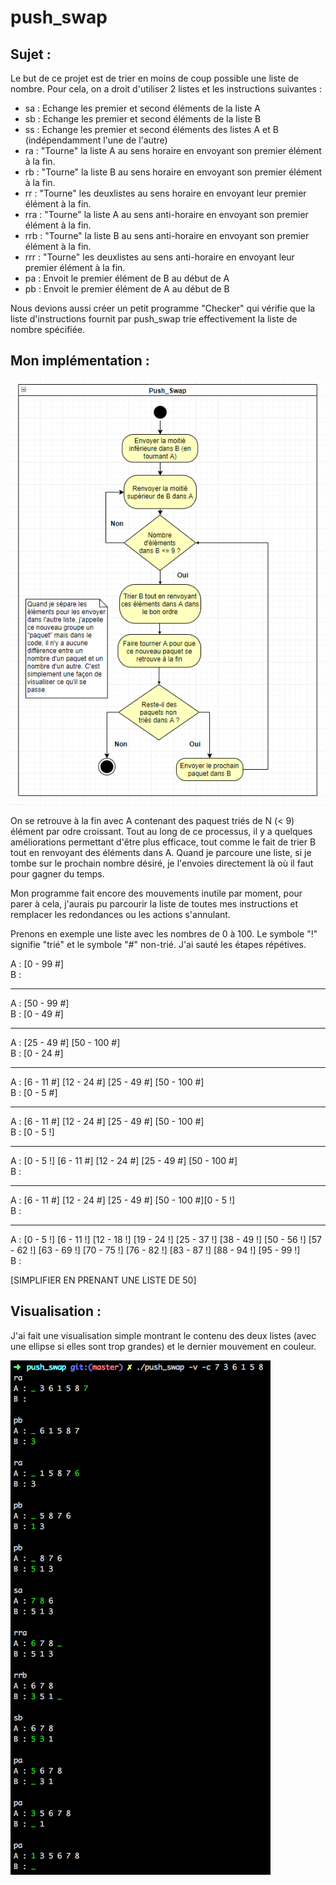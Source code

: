 # push_swap

## Sujet :

Le but de ce projet est de trier en moins de coup possible une liste de nombre. Pour cela, on a droit d'utiliser 2 listes
et les instructions suivantes :
* sa : Echange les premier et second éléments de la liste A
* sb : Echange les premier et second éléments de la liste B
* ss : Echange les premier et second éléments des listes A et B (indépendamment l'une de l'autre)
* ra : "Tourne" la liste A au sens horaire en envoyant son premier élément à la fin.
* rb : "Tourne" la liste B au sens horaire en envoyant son premier élément à la fin.
* rr : "Tourne" les deuxlistes au sens horaire en envoyant leur premier élément à la fin.
* rra : "Tourne" la liste A au sens anti-horaire en envoyant son premier élément à la fin.
* rrb : "Tourne" la liste B au sens anti-horaire en envoyant son premier élément à la fin.
* rrr : "Tourne" les deuxlistes au sens anti-horaire en envoyant leur premier élément à la fin.
* pa : Envoit le premier élément de B au début de A
* pb : Envoit le premier élément de A au début de B

Nous devions aussi créer un petit programme "Checker" qui vérifie que la liste d'instructions fournit par push_swap trie effectivement la liste de nombre spécifiée.

## Mon implémentation :

![algorigramme](Doc/algorigramme.png)

On se retrouve à la fin avec A contenant des paquest triés de N (< 9) élément par odre croissant.
Tout au long de ce processus, il y a quelques améliorations permettant d'être plus efficace, tout comme le fait de trier B tout en renvoyant des éléments dans A. Quand je parcoure une liste, si je tombe sur le prochain nombre désiré, je l'envoies directement là où il faut pour gagner du temps.

Mon programme fait encore des mouvements inutile par moment, pour parer à cela, j'aurais pu parcourir la liste de toutes mes instructions et remplacer les redondances ou les actions s'annulant.

Prenons en exemple une liste avec les nombres de 0 à 100. Le symbole "!" signifie "trié" et le symbole "#" non-trié.
J'ai sauté les étapes répétives.

A : [0 - 99 #]  
B :
-  -  -  -  -  -  -  -  -  -  -  -  -  -  -  -  -  -  -  -  - 
A : [50 - 99 #]  
B : [0 - 49 #]
-  -  -  -  -  -  -  -  -  -  -  -  -  -  -  -  -  -  -  -  - 
A : [25 - 49 #] [50 - 100 #]  
B : [0 - 24 #]
-  -  -  -  -  -  -  -  -  -  -  -  -  -  -  -  -  -  -  -  - 
A : [6 - 11 #] [12 - 24 #] [25 - 49 #] [50 - 100 #]  
B : [0 - 5 #]
-  -  -  -  -  -  -  -  -  -  -  -  -  -  -  -  -  -  -  -  - 
A : [6 - 11 #] [12 - 24 #] [25 - 49 #] [50 - 100 #]  
B : [0 - 5 !]
-  -  -  -  -  -  -  -  -  -  -  -  -  -  -  -  -  -  -  -  - 
A : [0 - 5 !] [6 - 11 #] [12 - 24 #] [25 - 49 #] [50 - 100 #]  
B : 
-  -  -  -  -  -  -  -  -  -  -  -  -  -  -  -  -  -  -  -  - 
A : [6 - 11 #] [12 - 24 #] [25 - 49 #] [50 - 100 #][0 - 5 !]  
B : 
-  -  -  -  -  -  -  -  -  -  -  -  -  -  -  -  -  -  -  -  - 
A : [0 - 5 !] [6 - 11 !] [12 - 18 !] [19 - 24 !] [25 - 37 !] [38 - 49 !] [50 - 56 !]
 [57 - 62 !] [63 - 69 !] [70 - 75 !] [76 - 82 !] [83 - 87 !] [88 - 94 !] [95 - 99 !]  
B :  

[SIMPLIFIER EN PRENANT UNE LISTE DE 50]

## Visualisation :
J'ai fait une visualisation simple montrant le contenu des deux listes (avec une ellipse si elles sont trop grandes) et le dernier mouvement en couleur.

![algorigramme](Doc/push_swap_visu.png)
